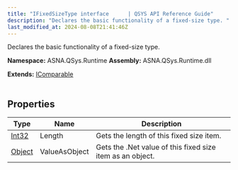```yaml
---
title: "IFixedSizeType interface      | QSYS API Reference Guide"
description: "Declares the basic functionality of a fixed-size type. "
last_modified_at: 2024-08-08T21:41:46Z
---
```


Declares the basic functionality of a fixed-size type.

**Namespace:** ASNA.QSys.Runtime
**Assembly:** ASNA.QSys.Runtime.dll

**Extends:** [IComparable](https://learn.microsoft.com/en-us/dotnet/api/system.icomparable-1?view=net-8.0)
<br>
<br>

## Properties

| Type | Name | Description
| --- | --- | --- 
| [Int32](https://learn.microsoft.com/en-us/dotnet/csharp/language-reference/builtin-types/integral-numeric-types) | Length | Gets the length of this fixed size item. |
| [Object](https://docs.microsoft.com/en-us/dotnet/api/system.object) | ValueAsObject | Gets the .Net value of this fixed size item as an object. |
